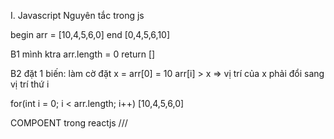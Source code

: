 I. Javascript
Nguyên tắc trong js

begin
arr = [10,4,5,6,0]
end
[0,4,5,6,10]

B1
mình ktra arr.length = 0 return []

B2
đặt 1 biến: làm cờ
đặt x = arr[0] = 10
arr[i] > x => vị trí của x phải đổi sang vị trí thứ i

for(int i = 0; i < arr.length; i++) [10,4,5,6,0]

COMPOENT trong reactjs ///
